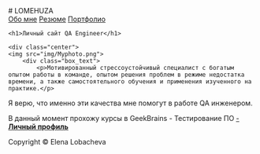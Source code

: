 <!DOCTYPE html>
<html>
<head>
	<meta charset="utf-8">
	<title>LOMEHUZA</title>
	<link rel="stylesheet" href="style.css"> 
</head>
<body>
# LOMEHUZA
<div class="content">
	<div class="header">
		<a href="#">Обо мне</a>
		<a href="#">Резюме</a>
		<a href="#">Портфолио</a>
	</div>

	<h1>Личный сайт QA Engineer</h1>

	<div class="center">
	<img src="img/Myphoto.png">
		<div class="box_text">
			<p>Мотивированный стрессоустойчивый специалист с богатым опытом работы в команде, опытом решения проблем в режиме недостатка времени, а также самостоятельного обучения и применения изученного на практике.</p>

<p>Я верю, что именно эти качества мне помогут в работе QA инженером.</p>
<p>В данный момент прохожу курсы в GeekBrains - Тестирование ПО <a href="https://gb.ru/users/7262088"> - <b>Личный профиль</a></b>
		</div>
	</div>
</div>
<div class="footer">
	Copyright &copy; Elena Lobacheva
<div>


</body>
</html>
